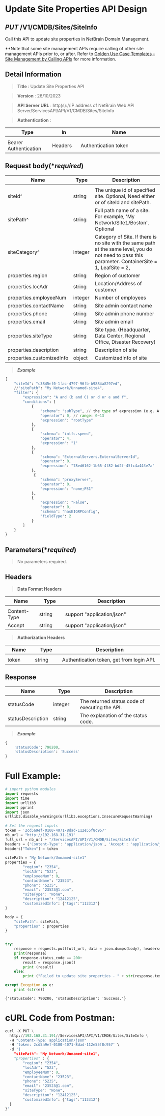 # Update Site Properties API Design
 
## ***PUT*** /V1/CMDB/Sites/SiteInfo
Call this API to update site properties in NetBrain Domain Management.

**Note that some site management APIs require calling of other site management APIs prior to, or after.
Refer to [Golden Use Case Templates - Site Management by Calling APIs](https://github.com/NetBrainAPI/NetBrain-REST-API-R12/blob/main/Golden%20Use%20Case%20Templates/Sites%20Management%20by%20Calling%20APIs.md) for more information.

## Detail Information
 
> **Title** : Update Site Properties API<br>
 
> **Version** : 26/10/2023
 
> **API Server URL** : http(s)://IP address of NetBrain Web API Server/ServicesAPI/API/V1/CMDB/Sites/SiteInfo
 
> **Authentication** :
 
|**Type**|**In**|**Name**|
|------|------|------|
|<img width=100/>|<img width=100/>|<img width=500/>|
|Bearer Authentication| Headers | Authentication token |

## Request body(****required***)
 
|**Name**|**Type**|**Description**|
|------|------|------|
|<img width=100/>|<img width=100/>|<img width=500/>|
| siteId^ | string | The unique id of specified site. Optional, Need either or of siteId and sitePath. |
| sitePath^ | string | Full path name of a site. For example, 'My Network/Site1/Boston'. Optional |
| siteCategory^ | integer | Category of Site. If there is no site with the same path at the same level, you do not need to pass this parameter. ContainerSite = 1, LeafSite = 2, |
| properties.region | string | Region of customer |
| properties.locAdr | string | Location/Address of customer |
| properties.employeeNum | integer | Number of employees |
| properties.contactName | string | Site admin contact name |
| properties.phone | string | Site admin phone number |
| properties.email | string | Site admin email |
| properties.siteType | string | Site type. (Headquarter, Data Center, Regional Office, Disaster Recovery) |
| properties.description | string | Description of site |
| properties.customizedInfo | object | CustomizedInfo of site |
 
> ***Example***
 
 
```python
{
    "siteId": "c3845ef0-1fac-4797-96fb-b9884a8297ed",
    //"sitePath": "My Network/Unnamed-site4",
    "filter": {
        "expression": "A and (b and C) or d or e and f",
        "conditions": [
            {
                "schema": "subType", // the type of expression (e.g. A and B) should match with the type of the schema
                "operator": 0, // range: 0~13
                "expression": "rootType"
            },
            {
                "schema": "intfs.speed",
                "operator": 4,
                "expression": "1"
            },
            {
                "schema": "ExternalServers.ExternalServerId",
                "operator": 0,
                "expression": "78ed6162-1b65-4f82-bd2f-45fc4a443e7a"
            },
             {
                "schema": "proxyServer",
                "operator": 0,
                "expression": "none;FS1"
            },
            {
                "expression": "False",
                "operator": 0,
                "schema": "hasEIGRPConfig",
                "fieldType": 2
            }
        ]
    }
}
```
 
## Parameters(****required***)
 
>No parameters required.
 
## Headers
 
> **Data Format Headers**
 
|**Name**|**Type**|**Description**|
|------|------|------|
|<img width=100/>|<img width=100/>|<img width=500/>|
| Content-Type | string  | support "application/json" |
| Accept | string  | support "application/json" |
 
> **Authorization Headers**
 
|**Name**|**Type**|**Description**|
|------|------|------|
|<img width=100/>|<img width=100/>|<img width=500/>|
| token | string  | Authentication token, get from login API. |
 
## Response
 
|**Name**|**Type**|**Description**|
|------|------|------|
|<img width=100/>|<img width=100/>|<img width=500/>|
| statusCode| integer | The returned status code of executing the API. |
| statusDescription | string | The explanation of the status code. |
 
> ***Example***
 
 
```python
{
    'statusCode': 790200,
    'statusDescription': 'Success'
}
```
 
# Full Example:
 
 
```python
# import python modules
import requests
import time
import urllib3
import pprint
import json
urllib3.disable_warnings(urllib3.exceptions.InsecureRequestWarning)
 
# Set the request inputs
token = '2cd5a9ef-0100-4071-8dad-112e55f8c957'
nb_url = "http://192.168.31.191"
full_url = nb_url + "/ServicesAPI/API/V1/CMDB/Sites/SiteInfo"
headers = {'Content-Type': 'application/json', 'Accept': 'application/json'}
headers["Token"] = token
 
sitePath = "My Network/Unnamed-site1"
properties = {
        "region": "2354",
        "locAdr": "523",
        "employeeNum": 0,
        "contactName": "23523",
        "phone": "5235",
        "email": "23523@1.com",
        "siteType": "None",
        "description": "12412125",
        "customizedInfo": {"tags":"112312"}
}

body = {
    "sitePath": sitePath,
    "properties" : properties
}

 
try:
    response = requests.put(full_url, data = json.dumps(body), headers=headers, verify=False)
    print(response)
    if response.status_code == 200:
        result = response.json()
        print (result)
    else:
        print ("Failed to update site properties - " + str(response.text))

except Exception as e:
    print (str(e)) 

```
 
    {'statusCode': 790200, 'statusDescription': 'Success.'}
     
 
# cURL Code from Postman:
 
 
```python
curl -X PUT \
  http://192.168.31.191//ServicesAPI/API/V1/CMDB/Sites/SiteInfo \
  -H "Content-Type: application/json"
  -H 'token: 2cd5a9ef-0100-4071-8dad-112e55f8c957' \
  -d '{
    "sitePath": "My Network/Unnamed-site1",
    "properties" : {
        "region": "2354",
        "locAdr": "523",
        "employeeNum": 0,
        "contactName": "23523",
        "phone": "5235",
        "email": "23523@1.com",
        "siteType": "None",
        "description": "12412125",
        "customizedInfo": {"tags":"112312"}
  }
}'
```